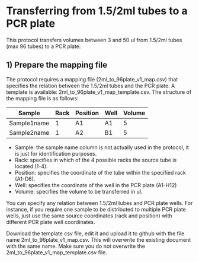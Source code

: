 # Transferring from 1.5/2ml tubes to a PCR plate

This protocol transfers volumes between 3 and 50 ul from 1.5/2ml tubes (max 96 tubes) to a PCR plate.

## 1) Prepare the mapping file
The protocol requires a mapping file (2ml_to_96plate_v1_map.csv) that specifies the relation between the 1.5/2ml tubes and the PCR plate. A template is available: 2ml_to_96plate_v1_map_template.csv. The structure of the mapping file is as follows:

|Sample|Rack|Position|Well|Volume|
|------|----|--------|----|------|
|Sample1name|1|A1|A1|5|
|Sample2name|1|A2|B1|5|

* Sample: the sample name column is not actually used in the protocol, it is just for identification purposes.
* Rack: specifies in which of the 4 possible racks the source tube is located (1-4).
* Position: specifies the coordinate of the tube within the specified rack (A1-D6).
* Well: specifies the coordinate of the well in the PCR plate (A1-H12)
* Volume: specifies the volume to be transferred in ul.

You can specify any relation between 1.5/2ml tubes and PCR plate wells. For instance, if you require one sample to be distributed to multiple PCR plate wells, just use the same source coordinates (rack and position) with different PCR plate well coordinates.

Download the template csv file, edit it and upload it to github with the file name 2ml_to_96plate_v1_map.csv. This will overwrite the existing document with the same name. Make sure you do not overwrite the 2ml_to_96plate_v1_map_template.csv file. 
